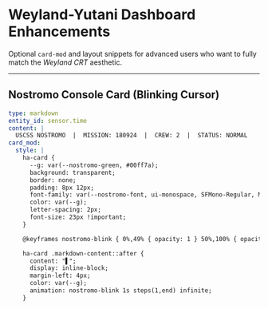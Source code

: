 # Weyland-Yutani Dashboard Enhancements

Optional `card-mod` and layout snippets for advanced users who want to fully match the *Weyland CRT* aesthetic.

---

## Nostromo Console Card (Blinking Cursor)
```yaml
type: markdown
entity_id: sensor.time
content: |
  USCSS NOSTROMO  |  MISSION: 180924  |  CREW: 2  |  STATUS: NORMAL
card_mod:
  style: |
    ha-card {
      --g: var(--nostromo-green, #00ff7a);
      background: transparent;
      border: none;
      padding: 8px 12px;
      font-family: var(--nostromo-font, ui-monospace, SFMono-Regular, Menlo, Consolas, "Liberation Mono", monospace);
      color: var(--g);
      letter-spacing: 2px;
      font-size: 23px !important;
    }

    @keyframes nostromo-blink { 0%,49% { opacity: 1 } 50%,100% { opacity: 0 } }

    ha-card .markdown-content::after {
      content: "▌";
      display: inline-block;
      margin-left: 4px;
      color: var(--g);
      animation: nostromo-blink 1s steps(1,end) infinite;
    }

